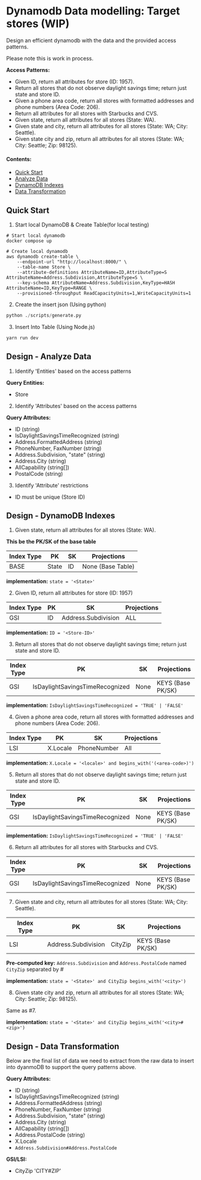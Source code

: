 # Dynamodb Data modelling: Target stores (WIP)

Design an efficient dynamodb with the data and the provided access patterns.

Please note this is work in process.

**Access Patterns:**

- Given ID, return all attributes for store (ID: 1957).
- Return all stores that do not observe daylight savings time; return just state and store ID.
- Given a phone area code, return all stores with formatted addresses and phone numbers (Area Code: 206).
- Return all attributes for all stores with Starbucks and CVS.
- Given state, return all attributes for all stores (State: WA).
- Given state and city, return all attributes for all stores (State: WA; City: Seattle).
- Given state city and zip, return all attributes for all stores (State: WA; City: Seattle; Zip: 98125).

#### Contents:

- [Quick Start](#quick-start)
- [Analyze Data](#design-analyze-data)
- [DynamoDB Indexes](#design-dynamodb-indexes)
- [Data Transformation](#design-data-transformation)

## Quick Start

1. Start local DynamoDB & Create Table(for local testing)  

```
# Start local dynamodb
docker compose up

# Create local dynamodb
aws dynamodb create-table \
    --endpoint-url "http://localhost:8000/" \
    --table-name Store \
    --attribute-definitions AttributeName=ID,AttributeType=S AttributeName=Address.Subdivision,AttributeType=S \
    --key-schema AttributeName=Address.Subdivision,KeyType=HASH AttributeName=ID,KeyType=RANGE \
    --provisioned-throughput ReadCapacityUnits=1,WriteCapacityUnits=1
```

2. Create the insert json (Using python)  

```python
python ./scripts/generate.py
```

3. Insert Into Table (Using Node.js)   

```python
yarn run dev
```
## Design - Analyze Data

1. Identify 'Entities' based on the access patterns  

**Query Entities:**
- Store

2. Identify 'Attributes' based on the access patterns

**Query Attributes:**

- ID (string) 
- IsDaylightSavingsTimeRecognized (string) 
- Address.FormattedAddress (string)
- PhoneNumber, FaxNumber (string) 
- Address.Subdivision, "state" (string) 
- Address.City (string) 
- AllCapability (string[])
- PostalCode (string) 

3. Identify 'Attribute' restrictions

- ID must be unique (Store ID)


## Design - DynamoDB Indexes

1. Given state, return all attributes for all stores (State: WA).  

**This be the PK/SK of the base table**

Index Type | PK | SK| Projections |
------------ | -------------| -------------| -------------
| BASE | State | ID | None (Base Table) |

**implementation:** `state = '<State>'`

2. Given ID, return all attributes for store (ID: 1957)

Index Type | PK | SK| Projections |
------------ | -------------| -------------| -------------
| GSI | ID | Address.Subdivision | ALL |

**implementation:** `ID = '<Store-ID>'`

3. Return all stores that do not observe daylight savings time; return just state and store ID.

Index Type | PK | SK| Projections |
------------ | -------------| -------------| -------------
| GSI | IsDaylightSavingsTimeRecognized | None | KEYS (Base PK/SK) |

**implementation:** `IsDaylightSavingsTimeRecognized = 'TRUE' | 'FALSE'`

4. Given a phone area code, return all stores with formatted addresses and phone numbers (Area Code: 206).

Index Type | PK | SK| Projections |
------------ | -------------| -------------| -------------
| LSI | X.Locale | PhoneNumber | All |

**implementation:** `X.Locale = '<locale>' and begins_with('(<area-code>)')`

5. Return all stores that do not observe daylight savings time; return just state and store ID.

Index Type | PK | SK| Projections |
------------ | -------------| -------------| -------------
| GSI | IsDaylightSavingsTimeRecognized | None | KEYS (Base PK/SK) |

**implementation:** `IsDaylightSavingsTimeRecognized = 'TRUE' | 'FALSE'`

6. Return all attributes for all stores with Starbucks and CVS.

Index Type | PK | SK| Projections |
------------ | -------------| -------------| -------------
| GSI | IsDaylightSavingsTimeRecognized | None | KEYS (Base PK/SK) |

7. Given state and city, return all attributes for all stores (State: WA; City: Seattle).

Index Type | PK | SK| Projections |
------------ | -------------| -------------| -------------
| LSI | Address.Subdivision | CityZip | KEYS (Base PK/SK) |

**Pre-computed key:** `Address.Subdivision` and `Address.PostalCode` named `CityZip` separated by #

**implementation:** `state = '<State>' and CityZip begins_with('<city>')`

8. Given state city and zip, return all attributes for all stores (State: WA; City: Seattle; Zip: 98125).

Same as #7.

**implementation:** `state = '<State>' and CityZip begins_with('<city>#<zip>')`

## Design - Data Transformation 

Below are the final list of data we need to extract from the raw data to insert into dyanmoDB to support the query patterns above. 

**Query Attributes:**

- ID (string) 
- IsDaylightSavingsTimeRecognized (string) 
- Address.FormattedAddress (string)
- PhoneNumber, FaxNumber (string) 
- Address.Subdivision, "state" (string) 
- Address.City (string) 
- AllCapability (string[])
- Address.PostalCode (string) 
- X.Locale
- `Address.Subdivision#Address.PostalCode`

**GSI/LSI:**

- CityZip 'CITY#ZIP'

